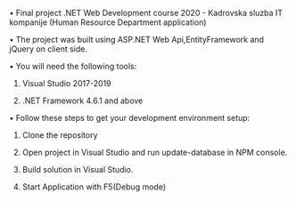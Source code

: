 • Final project .NET Web Development course 2020 - Kadrovska sluzba IT kompanije (Human Resource Department application)

• The project was built using ASP.NET Web Api,EntityFramework and jQuery on client side.

• You will need the following tools:

1) Visual Studio 2017-2019

2) .NET Framework 4.6.1 and above

• Follow these steps to get your development environment setup:

1) Clone the repository

2) Open project in Visual Studio and run update-database in NPM console.

3) Build solution in Visual Studio.

4) Start Application with F5(Debug mode)
